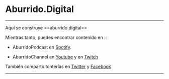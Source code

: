 # Aburrido.Digital

-----
Aquí se construye ==aburrido.digital==

Mientras tanto, puedes encontrar contenido en ::

- AburridoPodcast en [Spotify](https://duckduckgo.com "El espacio para hablar de todo y de nada.").

- AburridoChannel en [Youtube](https://www.youtube.com/channel/UCTf7S_bB7Vqd3hx1nFP46Tg "A veces comparto algún tutorial sobre algo.") y en [Twitch](https://www.twitch.tv/AburridoChan/ "Comúnmente haciendo el ridículo en algún videojuego.")

También comparto tonterías en [Twitter](https://twitter.com/AburridoChan "Tonterías en máximo 140 caracteres.") y [Facebook](https://www.facebook.com/AburridoChan/ "Tonterías sin límite de caracteres, pero lo normal es que sean memes robados.")

-----
